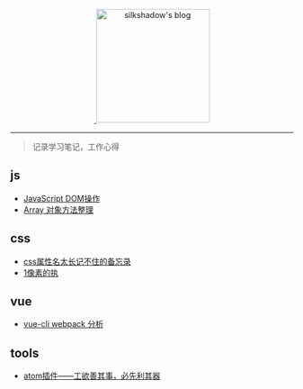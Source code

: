 <p align="center">
  <a href="https://github.com/wangyifen/blog">
  <img width="202" alt="silkshadow's blog" src="https://cloud.githubusercontent.com/assets/8046480/14981004/d3108ee0-115e-11e6-8f35-b4320b214947.png">
  </a>
</p>
<hr/>

> 记录学习笔记，工作心得




## js
- [JavaScript DOM操作](https://github.com/wangyifen/blog/issues/4)
- [Array 对象方法整理](https://github.com/wangyifen/blog/issues/5)

## css
- [css属性名太长记不住的备忘录](https://github.com/wangyifen/blog/issues/3)
- [1像素的执](https://github.com/wangyifen/blog/issues/7)

## vue
- [vue-cli webpack 分析](https://github.com/wangyifen/blog/issues/6)

## tools
- [atom插件——工欲善其事，必先利其器](https://github.com/wangyifen/blog/issues/2)
